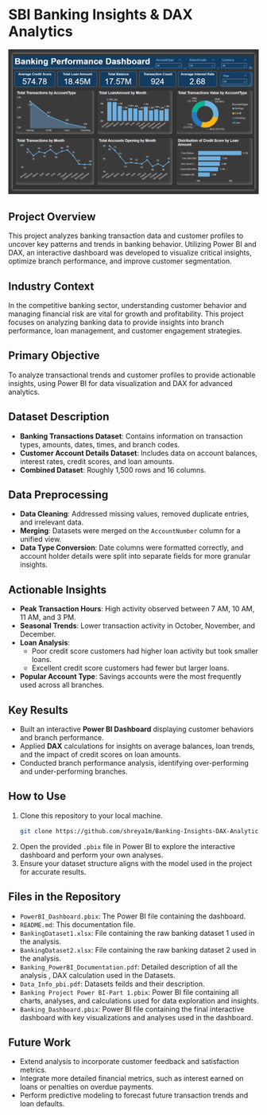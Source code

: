 # SBI Banking Insights & DAX Analytics

![Dashboard Overview](PowerBI_Dashboard.png)

## Project Overview
This project analyzes banking transaction data and customer profiles to uncover key patterns and trends in banking behavior. Utilizing Power BI and DAX, an interactive dashboard was developed to visualize critical insights, optimize branch performance, and improve customer segmentation.

## Industry Context
In the competitive banking sector, understanding customer behavior and managing financial risk are vital for growth and profitability. This project focuses on analyzing banking data to provide insights into branch performance, loan management, and customer engagement strategies.

## Primary Objective
To analyze transactional trends and customer profiles to provide actionable insights, using Power BI for data visualization and DAX for advanced analytics.

## Dataset Description
- **Banking Transactions Dataset**: Contains information on transaction types, amounts, dates, times, and branch codes.
- **Customer Account Details Dataset**: Includes data on account balances, interest rates, credit scores, and loan amounts.
- **Combined Dataset**: Roughly 1,500 rows and 16 columns.

## Data Preprocessing
- **Data Cleaning**: Addressed missing values, removed duplicate entries, and irrelevant data.
- **Merging**: Datasets were merged on the `AccountNumber` column for a unified view.
- **Data Type Conversion**: Date columns were formatted correctly, and account holder details were split into separate fields for more granular insights.

## Actionable Insights
- **Peak Transaction Hours**: High activity observed between 7 AM, 10 AM, 11 AM, and 3 PM.
- **Seasonal Trends**: Lower transaction activity in October, November, and December.
- **Loan Analysis**:
    - Poor credit score customers had higher loan activity but took smaller loans.
    - Excellent credit score customers had fewer but larger loans.
- **Popular Account Type**: Savings accounts were the most frequently used across all branches.

## Key Results
- Built an interactive **Power BI Dashboard** displaying customer behaviors and branch performance.
- Applied **DAX** calculations for insights on average balances, loan trends, and the impact of credit scores on loan amounts.
- Conducted branch performance analysis, identifying over-performing and under-performing branches.

## How to Use
1. Clone this repository to your local machine.
   ```bash
   git clone https://github.com/shreya1m/Banking-Insights-DAX-Analytics.git
    ```
3. Open the provided `.pbix` file in Power BI to explore the interactive dashboard and perform your own analyses.
4. Ensure your dataset structure aligns with the model used in the project for accurate results.

## Files in the Repository
- `PowerBI_Dashboard.pbix`: The Power BI file containing the dashboard.
- `README.md`: This documentation file.
- `BankingDataset1.xlsx`: File containing the raw banking dataset 1 used in the analysis.
- `BankingDataset2.xlsx`: File containing the raw banking dataset 2 used in the analysis.
- `Banking_PowerBI_Documentation.pdf`: Detailed description of all the analysis , DAX calculation used in the Datasets.
- `Data_Info_pbi.pdf`: Datasets feilds and their description.
- `Banking Project Power BI-Part 1.pbix`: Power BI file containing all charts, analyses, and calculations used for data exploration and insights.
- `Banking_Dashboard.pbix`: Power BI file containing the final interactive dashboard with key visualizations and analyses used in the dashboard.
## Future Work
- Extend analysis to incorporate customer feedback and satisfaction metrics.
- Integrate more detailed financial metrics, such as interest earned on loans or penalties on overdue payments.
- Perform predictive modeling to forecast future transaction trends and loan defaults.
